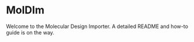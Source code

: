 # MolDIm
Welcome to the Molecular Design Importer. A detailed README and how-to guide is on the way.
